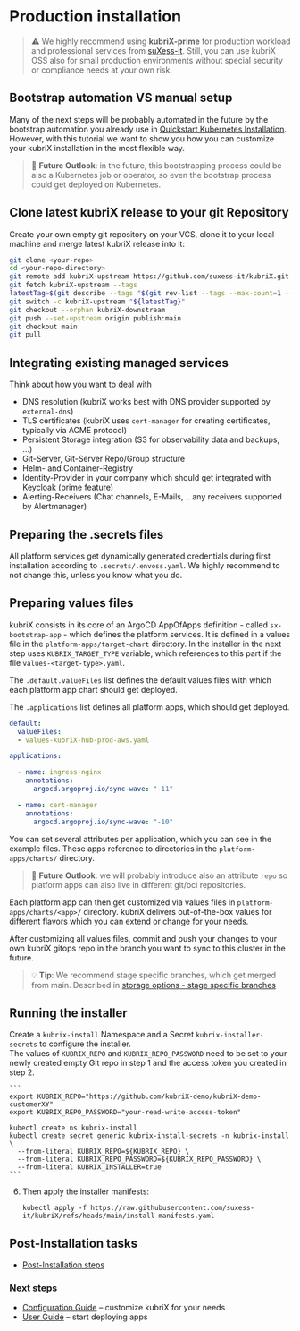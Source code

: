 # Production installation

> ⚠️ We highly recommend using **kubriX-prime** for production workload and professional services from [suXess-it](https://suxess-it.com/cloud-native/). Still, you can use kubriX OSS also for small production environments without special security or compliance needs at your own risk.

## Bootstrap automation VS manual setup

Many of the next steps will be probably automated in the future by the bootstrap automation you already use in [Quickstart Kubernetes Installation](quick-start-kubernetes.md). However, with this tutorial we want to show you how you can customize your kubriX installation in the most flexible way.

> 🔭 **Future Outlook**: in the future, this bootstrapping process could be also a Kubernetes job or  operator, so even the bootstrap process could get deployed on Kubernetes.

## Clone latest kubriX release to your git Repository

Create your own empty git repository on your VCS, clone it to your local machine and merge latest kubriX release into it:

```bash
git clone <your-repo>
cd <your-repo-directory>
git remote add kubriX-upstream https://github.com/suxess-it/kubriX.git
git fetch kubriX-upstream --tags
latestTag=$(git describe --tags "$(git rev-list --tags --max-count=1 --remotes=kubriX-upstream/main)"
git switch -c kubriX-upstream "${latestTag}"
git checkout --orphan kubriX-downstream
git push --set-upstream origin publish:main
git checkout main
git pull
```

## Integrating existing managed services

Think about how you want to deal with

- DNS resolution (kubriX works best with DNS provider supported by `external-dns`)
- TLS certificates (kubriX uses `cert-manager` for creating certificates, typically via ACME protocol)
- Persistent Storage integration (S3 for observability data and backups, ...)
- Git-Server, Git-Server Repo/Group structure
- Helm- and Container-Registry
- Identity-Provider in your company which should get integrated with Keycloak (prime feature)
- Alerting-Receivers (Chat channels, E-Mails, .. any receivers supported by Alertmanager)

## Preparing the .secrets files

All platform services get dynamically generated credentials during first installation according to `.secrets/.envoss.yaml`. We highly recommend to not change this, unless you know what you do.

## Preparing values files

kubriX consists in its core of an ArgoCD AppOfApps definition - called `sx-bootstrap-app` - which defines the platform services. It is defined in a values file in the `platform-apps/target-chart` directory. In the installer in the next step uses `KUBRIX_TARGET_TYPE` variable, which references to this part if the file `values-<target-type>.yaml`.

The `.default.valueFiles` list defines the default values files with which each platform app chart should get deployed.

The `.applications` list defines all platform apps, which should get deployed.

```yaml
default:
  valueFiles:
  - values-kubriX-hub-prod-aws.yaml

applications:

  - name: ingress-nginx
    annotations:
      argocd.argoproj.io/sync-wave: "-11"

  - name: cert-manager
    annotations:
      argocd.argoproj.io/sync-wave: "-10"
```

You can set several attributes per application, which you can see in the example files.
These apps reference to directories in the `platform-apps/charts/` directory.

> 🔭 **Future Outlook**: we will probably introduce also an attribute `repo` so platform apps can also live in different git/oci repositories.

Each platform app can then get customized via values files in `platform-apps/charts/<app>/` directory. kubriX delivers out-of-the-box values for different flavors which you can extend or change for your needs.

After customizing all values files, commit and push your changes to your own kubriX gitops repo in the branch you want to sync to this cluster in the future.

> 💡 **Tip**: We recommend stage specific branches, which get merged from main. Described in [storage options - stage specific branches](https://docs.kargo.io/user-guide/patterns/#storage-options)

## Running the installer

Create a `kubrix-install` Namespace and a Secret `kubrix-installer-secrets` to configure the installer.  
    The values of `KUBRIX_REPO` and `KUBRIX_REPO_PASSWORD` need to be set to your newly created empty Git repo in step 1 and the access token you created in step 2.

    ```
    export KUBRIX_REPO="https://github.com/kubriX-demo/kubriX-demo-customerXY"
    export KUBRIX_REPO_PASSWORD="your-read-write-access-token"
    
    kubectl create ns kubrix-install
    kubectl create secret generic kubrix-install-secrets -n kubrix-install \
      --from-literal KUBRIX_REPO=${KUBRIX_REPO} \
      --from-literal KUBRIX_REPO_PASSWORD=${KUBRIX_REPO_PASSWORD} \
      --from-literal KUBRIX_INSTALLER=true
    ```

6. Then apply the installer manifests:

    ```
    kubectl apply -f https://raw.githubusercontent.com/suxess-it/kubriX/refs/heads/main/install-manifests.yaml
    ```


## Post-Installation tasks

* [Post-Installation steps](installation.md#-post-installation-steps)


###  Next steps

* [Configuration Guide](../configuration/configuration.md) – customize kubriX for your needs
* [User Guide](../user-guide/user-guide.md) – start deploying apps




